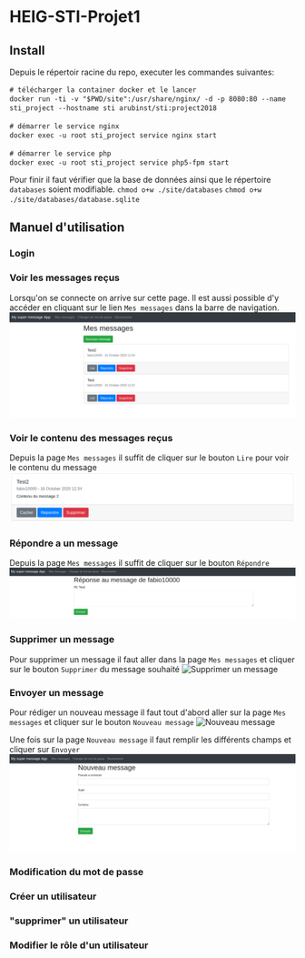 # HEIG-STI-Projet1

## Install
Depuis le répertoir racine du repo, executer les commandes suivantes: 
```
# télécharger la container docker et le lancer
docker run -ti -v "$PWD/site":/usr/share/nginx/ -d -p 8080:80 --name sti_project --hostname sti arubinst/sti:project2018

# démarrer le service nginx
docker exec -u root sti_project service nginx start

# démarrer le service php
docker exec -u root sti_project service php5-fpm start
```

Pour finir il faut vérifier que la base de données ainsi que le répertoire `databases` soient modifiable.
`chmod o+w ./site/databases`
`chmod o+w ./site/databases/database.sqlite`

## Manuel d'utilisation
### Login

### Voir les messages reçus
Lorsqu'on se connecte on arrive sur cette page. Il est aussi possible d'y accéder en cliquant sur le lien `Mes messages` dans la barre de navigation.
![Voir mes messages](./images/show_messages.png)

### Voir le contenu des messages reçus
Depuis la page `Mes messages` il suffit de cliquer sur le bouton `Lire`
pour voir le contenu du message
![Voir contenu du message](./images/show_message_content.png)

### Répondre a un message
Depuis la page `Mes messages` il suffit de cliquer sur le bouton `Répondre`
![Répondre au message](./images/reply_message.png)

### Supprimer un message
Pour supprimer un message il faut aller dans la page `Mes messages` et cliquer sur le bouton `Supprimer` du message souhaité
![Supprimer un message](./images/delete_message.png)

### Envoyer un message
Pour rédiger un nouveau message il faut tout d'abord aller sur la page `Mes messages` et cliquer sur le bouton `Nouveau message`
![Nouveau message](./images/new_message_button.png)

Une fois sur la page `Nouveau message` il faut remplir les différents champs et cliquer sur `Envoyer`
![Nouveau message](./images/new_message.png)

### Modification du mot de passe

### Créer un utilisateur

### "supprimer" un utilisateur

### Modifier le rôle d'un utilisateur
